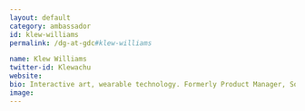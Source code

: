 ```yaml
---
layout: default
category: ambassador
id: klew-williams
permalink: /dg-at-gdc#klew-williams

name: Klew Williams
twitter-id: Klewachu
website:
bio: Interactive art, wearable technology. Formerly Product Manager, Software Designer and internationally competitive bare knuckle fighter.
image:
---
```

